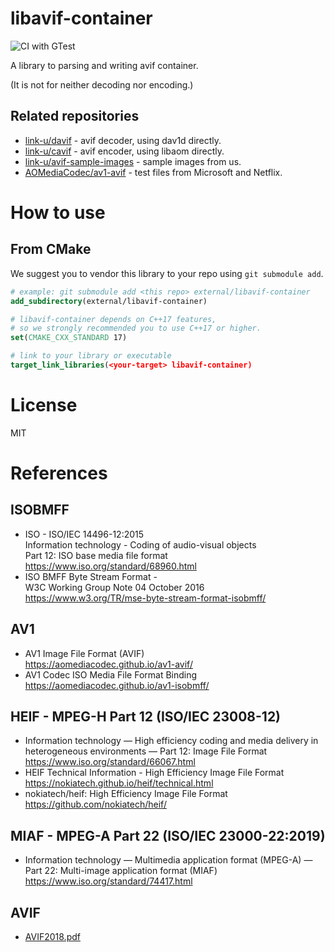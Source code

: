 # libavif-container

![CI with GTest](https://github.com/link-u/libavif-container/workflows/CI%20with%20GTest/badge.svg)

A library to parsing and writing avif container.

(It is not for neither decoding nor encoding.)

## Related repositories

 - [link-u/davif](https://github.com/link-u/davif) - avif decoder, using dav1d directly.
 - [link-u/cavif](https://github.com/link-u/cavif) - avif encoder, using libaom directly.
 - [link-u/avif-sample-images](https://github.com/link-u/avif-sample-images) - sample images from us.
 - [AOMediaCodec/av1-avif](https://github.com/AOMediaCodec/av1-avif/tree/master/testFiles) - test files from Microsoft and Netflix.

# How to use

## From CMake

We suggest you to vendor this library to your repo using `git submodule add`.

```cmake
# example: git submodule add <this repo> external/libavif-container
add_subdirectory(external/libavif-container)

# libavif-container depends on C++17 features,
# so we strongly recommended you to use C++17 or higher.
set(CMAKE_CXX_STANDARD 17)

# link to your library or executable
target_link_libraries(<your-target> libavif-container)
```

# License

MIT

# References

## ISOBMFF
 - ISO - ISO/IEC 14496-12:2015  
   Information technology - Coding of audio-visual objects  
   Part 12: ISO base media file format  
   https://www.iso.org/standard/68960.html
 - ISO BMFF Byte Stream Format -  
   W3C Working Group Note 04 October 2016  
   https://www.w3.org/TR/mse-byte-stream-format-isobmff/

## AV1
 - AV1 Image File Format (AVIF)  
   https://aomediacodec.github.io/av1-avif/
 - AV1 Codec ISO Media File Format Binding  
   https://aomediacodec.github.io/av1-isobmff/

## HEIF - MPEG-H Part 12 (ISO/IEC 23008-12)
 - Information technology — High efficiency coding and media delivery in heterogeneous environments — Part 12: Image File Format  
   https://www.iso.org/standard/66067.html
 - HEIF Technical Information - High Efficiency Image File Format  
   https://nokiatech.github.io/heif/technical.html
 - nokiatech/heif: High Efficiency Image File Format  
   https://github.com/nokiatech/heif/

## MIAF - MPEG-A Part 22 (ISO/IEC 23000-22:2019)
 - Information technology — Multimedia application format (MPEG-A) — Part 22: Multi-image application format (MIAF)
   https://www.iso.org/standard/74417.html

## AVIF
 - [AVIF2018.pdf](https://people.xiph.org/~negge/AVIF2018.pdf)
